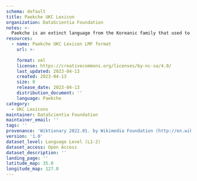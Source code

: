 ```yaml
---
schema: default
title: Paekche UKC Lexicon
organization: DataScientia Foundation
notes: >-
  Paekche is an extinct language from the Koreanic family that used to be spoken in Eurasia. The UKC Lexicon of Paekche is represented as a lexico-semantic network. It consists of words, word senses, synsets, as well as sense-level and synset-level relationships
resources:
  - name: Paekche UKC Lexicon LMF format
    url: >-
      
    format: xml
    license: https://creativecommons.org/licenses/by-nc-sa/4.0/
    last_updated: 2023-04-13
    created: 2023-04-13
    size: 0
    release_date: 2023-04-13
    distribution_document: ''
    language: Paekche
category:
  - UKC Lexicons
maintainer: DataScientia Foundation
maintainer_email: ''
tags: ''
provenance: 'Wiktionary 2022.01. by Wikimedia Foundation (http://en.wiktionary.org); CogNet 2.1 by Khuyagbaatar Batsuren, National University of Mongolia (http://cognet.ukc.disi.unitn.it); Princeton WordNet 2.1 by Princeton University (https://wordnet.princeton.edu)'
version: '1.0'
dataset_level: Language Level (L1-2)
dataset_access: Open Access
dataset_description: ''
landing_page: ''
latitude_map: 35.0
longitude_map: 127.0
---
```

